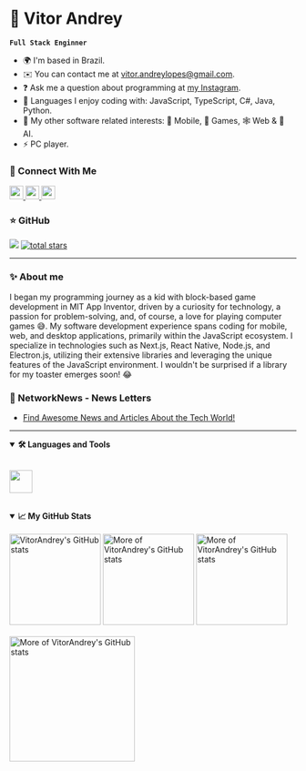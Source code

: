 # 🚀 Vitor Andrey

**`Full Stack Enginner`**

* 🌍 I'm based in Brazil.
* ✉️ You can contact me at [vitor.andreylopes@gmail.com](mailto:vitor.andreylopes@gmail.com).
* ❓ Ask me a question about programming at [my Instagram](https://www.instagram.com/vitor_andrey_ls/).
* 🧠 Languages I enjoy coding with: JavaScript, TypeScript, C#, Java, Python. 
* 🤔 My other software related interests: 📱 Mobile, 🧩 Games, 🕸️ Web & 🤖 AI.
* ⚡ PC player.

### 🔗 Connect With Me

<p align="left">
    <a href="https://www.linkedin.com/in/ikcode-igor-wnek/" target="_blank" rel="noreferrer"> <picture> <source media="(prefers-color-scheme: dark)" srcset="https://raw.githubusercontent.com/danielcranney/readme-generator/main/public/icons/socials/linkedin-dark.svg" /> <source media="(prefers-color-scheme: light)" srcset="https://raw.githubusercontent.com/danielcranney/readme-generator/main/public/icons/socials/linkedin.svg" /> <img src="https://raw.githubusercontent.com/danielcranney/readme-generator/main/public/icons/socials/linkedin.svg" width="24" height="24" /> </picture> </a>
    <a href="https://discord.com/users/vitor_andrey_ls" target="_blank" rel="noreferrer"> <picture> <source media="(prefers-color-scheme: dark)" srcset="https://raw.githubusercontent.com/danielcranney/readme-generator/main/public/icons/socials/discord-dark.svg" /> <source media="(prefers-color-scheme: light)" srcset="https://raw.githubusercontent.com/danielcranney/readme-generator/main/public/icons/socials/discord.svg" /> <img src="https://raw.githubusercontent.com/danielcranney/readme-generator/main/public/icons/socials/discord.svg" width="24" height="24" /> </picture> </a>
   <a href="http://www.instagram.com/vitor_andrey_ls" target="_blank" rel="noreferrer"> <picture> <source media="(prefers-color-scheme: dark)" srcset="https://raw.githubusercontent.com/danielcranney/readme-generator/main/public/icons/socials/instagram-dark.svg" /> <source media="(prefers-color-scheme: light)" srcset="https://raw.githubusercontent.com/danielcranney/readme-generator/main/public/icons/socials/instagram.svg" /> <img src="https://raw.githubusercontent.com/danielcranney/readme-generator/main/public/icons/socials/instagram.svg" width="24" height="24" /> </picture> </a>
</p>

### ⭐ GitHub

<p>
    <a href="https://www.github.com/VitorAndrey" target="_blank" rel="noreferrer"><img
src="https://img.shields.io/github/followers/VitorAndrey?logo=github&style=for-the-badge&color=0891b2&labelColor=1c1917" /></a>
    <a href="https://github.com/VitorAndrey?tab=repositories&sort=stargazers"><img alt="total stars" title="Total stars on GitHub" src="https://custom-icon-badges.demolab.com/github/stars/VitorAndrey?color=55960c&style=for-the-badge&labelColor=488207&logo=star"/></a>
</p>

---

### ✨ About me

I began my programming journey as a kid with block-based game development in MIT App Inventor, driven by a curiosity for technology, a passion for problem-solving, and, of course, a love for playing computer games 😅. My software development experience spans coding for mobile, web, and desktop applications, primarily within the JavaScript ecosystem. I specialize in technologies such as Next.js, React Native, Node.js, and Electron.js, utilizing their extensive libraries and leveraging the unique features of the JavaScript environment. I wouldn't be surprised if a library for my toaster emerges soon! 😂

### 📗 NetworkNews - News Letters

<!-- BLOG-POSTS:START -->
- [Find Awesome News and Articles About the Tech World!](https://network-news.vercel.app/)
<!-- BLOG-POSTS:END -->

---

<details open>
    <summary><b>🛠️ Languages and Tools</b></summary>
    <br />
    <p align="left">
        <img height=40 src="https://skillicons.dev/icons?i=typescript,javascript,python,java,html,css,tailwind,git,react,vite,next,nodejs,express,nest,postgres" />
    </p>
</details>

<br />

<details open>
    <summary><b>📈 My GitHub Stats</b></summary>
    <br />
    <a href="http://www.github.com/VitorAndrey"><img height=160 src="https://github-readme-stats.vercel.app/api?username=VitorAndrey&show_icons=true&count_private=true&title_color=7289DA&text_color=ffffff&icon_color=facc15&bg_color=1c1917&hide_border=true&show_icons=true&card_width=450" alt="VitorAndrey's GitHub stats" /></a>
    <a href="http://www.github.com/VitorAndrey"><img height=160 src="https://github-readme-stats-eight-theta.vercel.app/api/top-langs/?username=VitorAndrey&hide=css,html&layout=compact&langs_count=8&card_width=400&title_color=7289DA&text_color=ffffff&icon_color=0891b2&bg_color=1c1917&hide_border=true" alt="More of VitorAndrey's GitHub stats" /></a>
    <a href="http://www.github.com/VitorAndrey"><img height=160 src="https://github-readme-streak-stats.herokuapp.com/?user=VitorAndrey&stroke=ffffff&background=1c1917&ring=7289DA&fire=7289DA&currStreakNum=ffffff&currStreakLabel=7289DA&sideNums=ffffff&sideLabels=ffffff&dates=ffffff&hide_border=true&card_width=450" alt="More of VitorAndrey's GitHub stats" /></a>
    <br>
    <br>
    <a href="http://www.github.com/VitorAndrey"><img height=220 src="https://github-profile-trophy.vercel.app/?username=VitorAndrey&no-frame=true&theme=discord" alt="More of VitorAndrey's GitHub stats" /></a>
</details>
